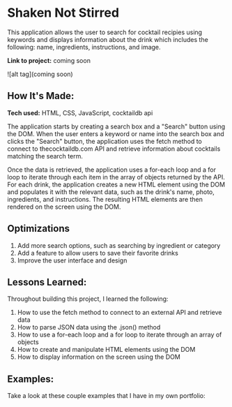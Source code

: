 # Shaken Not Stirred

This application allows the user to search for cocktail recipies using keywords and displays information about the drink which includes the following: name, ingredients, instructions, and image.

**Link to project:** coming soon

![alt tag](coming soon)

## How It's Made:

**Tech used:** HTML, CSS, JavaScript, cocktaildb api

The application starts by creating a search box and a "Search" button using the DOM. When the user enters a keyword or name into the search box and clicks the "Search" button, the application uses the fetch method to connect to thecocktaildb.com API and retrieve information about cocktails matching the search term.

Once the data is retrieved, the application uses a for-each loop and a for loop to iterate through each item in the array of objects returned by the API. For each drink, the application creates a new HTML element using the DOM and populates it with the relevant data, such as the drink's name, photo, ingredients, and instructions. The resulting HTML elements are then rendered on the screen using the DOM.

## Optimizations

1. Add more search options, such as searching by ingredient or category
2. Add a feature to allow users to save their favorite drinks
3. Improve the user interface and design

## Lessons Learned:

Throughout building this project, I learned the following:

1. How to use the fetch method to connect to an external API and retrieve data
2. How to parse JSON data using the .json() method
3. How to use a for-each loop and a for loop to iterate through an array of objects
4. How to create and manipulate HTML elements using the DOM
5. How to display information on the screen using the DOM

## Examples:

Take a look at these couple examples that I have in my own portfolio:
